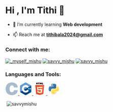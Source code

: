<h1 align="left">Hi , I'm Tithi 👋</h1>


- 🌱 I’m currently learning **Web development**

- 📫 Reach me at **tithibala2024@gmail.com**

<h3 align="left">Connect with me:</h3>
<p align="left">
<a href="https://instagram.com/_myself_mishu" target="blank"><img align="center" src="https://raw.githubusercontent.com/rahuldkjain/github-profile-readme-generator/master/src/images/icons/Social/instagram.svg" alt="_myself_mishu" height="30" width="40" /></a>
<a href="https://www.codechef.com/users/savvy_mishu" target="blank"><img align="center" src="https://cdn.jsdelivr.net/npm/simple-icons@3.1.0/icons/codechef.svg" alt="savvy_mishu" height="30" width="40" /></a>
<a href="https://codeforces.com/profile/savvy_mishu" target="blank"><img align="center" src="https://raw.githubusercontent.com/rahuldkjain/github-profile-readme-generator/master/src/images/icons/Social/codeforces.svg" alt="savvy_mishu" height="30" width="40" /></a>
</p>

<h3 align="left">Languages and Tools:</h3>
<p align="left"> <a href="https://www.cprogramming.com/" target="_blank" rel="noreferrer"> <img src="https://raw.githubusercontent.com/devicons/devicon/master/icons/c/c-original.svg" alt="c" width="40" height="40"/> </a> <a href="https://www.w3schools.com/cpp/" target="_blank" rel="noreferrer"> <img src="https://raw.githubusercontent.com/devicons/devicon/master/icons/cplusplus/cplusplus-original.svg" alt="cplusplus" width="40" height="40"/> </a> <a href="https://www.w3.org/html/" target="_blank" rel="noreferrer"> <img src="https://raw.githubusercontent.com/devicons/devicon/master/icons/html5/html5-original-wordmark.svg" alt="html5" width="40" height="40"/> </a> <a href="https://www.python.org" target="_blank" rel="noreferrer"> <img src="https://raw.githubusercontent.com/devicons/devicon/master/icons/python/python-original.svg" alt="python" width="40" height="40"/> </a> </p>

<p>&nbsp;<img align="center" src="https://github-readme-stats.vercel.app/api?username=savvymishu&show_icons=true&locale=en" alt="savvymishu" /></p>
